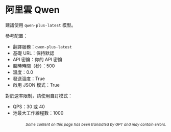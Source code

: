 # 阿里雲 Qwen

建議使用 `qwen-plus-latest` 模型。

參考配置：

- 翻譯服務：`qwen-plus-latest`
- 基礎 URL：保持默認
- API 密鑰：你的 API 密鑰
- 超時時間（秒）：500
- 溫度：0.0
- 發送溫度：True
- 啟用 JSON 模式：True

對於速率限制，請使用自訂模式：
- QPS：30 或 40  
- 池最大工作線程數：1000

<div align="right"> 
<h6><small>Some content on this page has been translated by GPT and may contain errors.</small></h6>